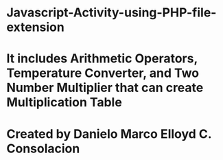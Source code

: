 # Javascript-Activity-using-PHP-file-extension
# It includes Arithmetic Operators, Temperature Converter, and Two Number Multiplier that can create Multiplication Table 
# Created by Danielo Marco Elloyd C. Consolacion
